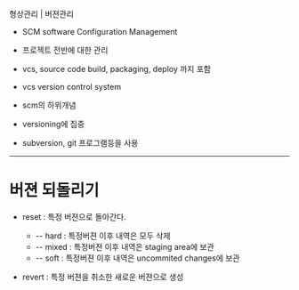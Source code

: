 형상관리 | 버젼관리

* SCM software Configuration Management
* 프로젝트 전반에 대한 관리
* vcs, source code build, packaging, deploy 까지 포함

* vcs version control system
* scm의 하위개념 
* versioning에 집중
* subversion, git 프로그램등을 사용

 ---
 
 # 버젼 되돌리기
 
 * reset : 특정 버젼으로 돌아간다.
 	* -- hard : 특정버젼 이후 내역은 모두 삭제
 	* -- mixed : 특정버젼 이후 내역은 staging area에 보관
 	* -- soft : 특정버젼 이후 내역은 uncommited changes에 보관
 
 * revert : 특정 버젼을 취소한 새로운 버젼으로 생성 
